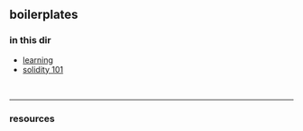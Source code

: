 ## boilerplates 

### in this dir

* [learning](learning)
* [solidity 101](solidity_101)

<br>

---

### resources
